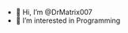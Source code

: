 - 👋 Hi, I’m @DrMatrix007
- 👀 I’m interested in Programming


<!---
DrMatrix007/DrMatrix007 is a ✨ special ✨ repository because its `README.md` (this file) appears on your GitHub profile.
You can click the Preview link to take a look at your changes.
--->
